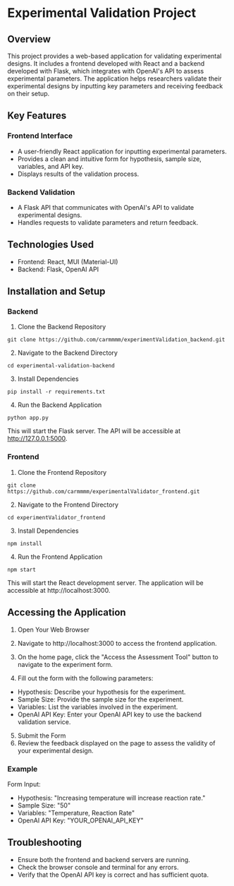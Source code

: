 # Experimental Validation Project
## Overview
This project provides a web-based application for validating experimental designs. It includes a frontend developed with React and a backend developed with Flask, which integrates with OpenAI's API to assess experimental parameters. The application helps researchers validate their experimental designs by inputting key parameters and receiving feedback on their setup.

## Key Features
### Frontend Interface

* A user-friendly React application for inputting experimental parameters.
* Provides a clean and intuitive form for hypothesis, sample size, variables, and API key.
* Displays results of the validation process.

### Backend Validation

* A Flask API that communicates with OpenAI's API to validate experimental designs.
* Handles requests to validate parameters and return feedback.

## Technologies Used
* Frontend: React, MUI (Material-UI)
* Backend: Flask, OpenAI API

## Installation and Setup

### Backend
1. Clone the Backend Repository
```
git clone https://github.com/carmmmm/experimentValidation_backend.git

```
2. Navigate to the Backend Directory

```
cd experimental-validation-backend
```

3. Install Dependencies

```
pip install -r requirements.txt
```

4. Run the Backend Application

```
python app.py
```
This will start the Flask server. The API will be accessible at http://127.0.0.1:5000.

### Frontend
1. Clone the Frontend Repository
```
git clone https://github.com/carmmmm/experimentalValidator_frontend.git
```

2. Navigate to the Frontend Directory
```
cd experimentValidator_frontend
```

3. Install Dependencies

```
npm install
```

4. Run the Frontend Application

```
npm start
```

This will start the React development server. The application will be accessible at http://localhost:3000. 


## Accessing the Application
1. Open Your Web Browser

2. Navigate to http://localhost:3000 to access the frontend application.
3. On the home page, click the "Access the Assessment Tool" button to navigate to the experiment form.
4. Fill out the form with the following parameters:
* Hypothesis: Describe your hypothesis for the experiment.
* Sample Size: Provide the sample size for the experiment.
* Variables: List the variables involved in the experiment.
* OpenAI API Key: Enter your OpenAI API key to use the backend validation service.
5. Submit the Form
6. Review the feedback displayed on the page to assess the validity of your experimental design.

### Example
Form Input:

* Hypothesis: "Increasing temperature will increase reaction rate."
* Sample Size: "50"
* Variables: "Temperature, Reaction Rate"
* OpenAI API Key: "YOUR_OPENAI_API_KEY"

## Troubleshooting
* Ensure both the frontend and backend servers are running.
* Check the browser console and terminal for any errors.
* Verify that the OpenAI API key is correct and has sufficient quota.
